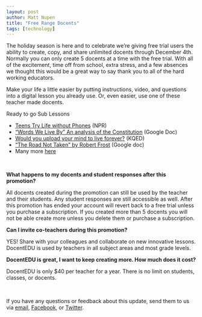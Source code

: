 ```yaml
---
layout: post
author: Matt Nupen
title: "Free Range Docents"
tags: [technology]
---
```

The holiday season is here and to celebrate we’re giving free trial users the ability to create, copy, and share unlimited docents through December 4th.  Normally you can only create 5 docents at a time with the free trial. With all of the excitement, time off from school, extra stress, and a few absences we thought this would be a great way to say thank you to all of the hard working educators.

Make your life a little easier by putting instructions, video, and questions into a digital lesson you already use.  Or, even easier, use one of these teacher made docents.

Ready to go Sub Lessons 

- [Teens Try Life without Phones](https://docentedu.com/beta/share/3rrpxh4c) (NPR)
- [“Words We Live By” An analysis of the Constitution](https://docentedu.com/beta/share/itn2no1y) (Google Doc)
- [Would you upload your mind to live forever?](https://docentedu.com/beta/share/5c28ejmk) (KQED)
- [“The Road Not Taken” by Robert Frost](https://docentedu.com/beta/share/kw39sqko) (Google doc)
- Many more [here](https://docs.google.com/document/d/1trUUHsVzz5YU9bRalTJdFp6qApjpUK0BGk_pRJvzcLI/view)

<br>

**What happens to my docents and student responses after this promotion?**

All docents created during the promotion can still be used by the teacher and their students.  Any student responses are still accessible as well.  After this promotion has ended your account will revert back to a free trial unless you purchase a subscription.  If you created more than 5 docents you will not be able create more unless you delete them or purchase a subscription.


**Can I invite co-teachers during this promotion?**

YES!  Share with your colleagues and collaborate on new innovative lessons.  DocentEDU is used by teachers in all subject areas and most grade levels.  


**DocentEDU is great, I want to keep creating more.  How much does it cost?**

DocentEDU is only $40 per teacher for a year.  There is no limit on students, classes, or docents.

<br>

If you have any questions or feedback about this update, send them to us via [email](mailto:support@docentedu.com), [Facebook](https://www.facebook.com/docentedu), or [Twitter](https://twitter.com/docentedu).
